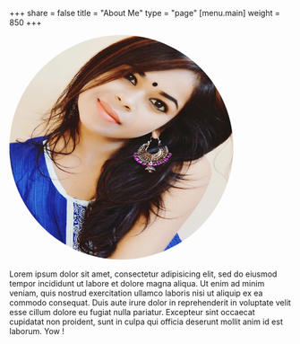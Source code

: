 +++
share = false
title = "About Me"
type = "page"
[menu.main]
weight = 850
+++

<img src="./profile_picture.jpeg" style="height:400px;width:400px;border-radius: 50%;">

Lorem ipsum dolor sit amet, consectetur adipisicing elit, sed do eiusmod
tempor incididunt ut labore et dolore magna aliqua. Ut enim ad minim veniam,
quis nostrud exercitation ullamco laboris nisi ut aliquip ex ea commodo
consequat. Duis aute irure dolor in reprehenderit in voluptate velit esse
cillum dolore eu fugiat nulla pariatur. Excepteur sint occaecat cupidatat non
proident, sunt in culpa qui officia deserunt mollit anim id est laborum. Yow !